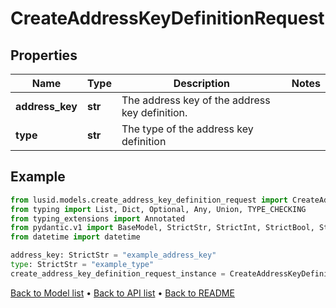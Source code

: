 # CreateAddressKeyDefinitionRequest

## Properties
Name | Type | Description | Notes
------------ | ------------- | ------------- | -------------
**address_key** | **str** | The address key of the address key definition. | 
**type** | **str** | The type of the address key definition | 
## Example

```python
from lusid.models.create_address_key_definition_request import CreateAddressKeyDefinitionRequest
from typing import List, Dict, Optional, Any, Union, TYPE_CHECKING
from typing_extensions import Annotated
from pydantic.v1 import BaseModel, StrictStr, StrictInt, StrictBool, StrictFloat, StrictBytes, Field, validator, ValidationError, conlist, constr
from datetime import datetime

address_key: StrictStr = "example_address_key"
type: StrictStr = "example_type"
create_address_key_definition_request_instance = CreateAddressKeyDefinitionRequest(address_key=address_key, type=type)

```

[Back to Model list](../README.md#documentation-for-models) &#8226; [Back to API list](../README.md#documentation-for-api-endpoints) &#8226; [Back to README](../README.md)

